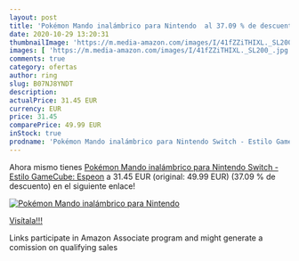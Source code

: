```yaml
---
layout: post
title: 'Pokémon Mando inalámbrico para Nintendo  al 37.09 % de descuento'
date: 2020-10-29 13:20:31
thumbnailImage: 'https://m.media-amazon.com/images/I/41fZZiTHIXL._SL200_.jpg'
images: [ 'https://m.media-amazon.com/images/I/41fZZiTHIXL._SL200_.jpg' ]
comments: true
category: ofertas
author: ring
slug: B07NJ8YNDT
description:
actualPrice: 31.45 EUR
currency: EUR
price: 31.45
comparePrice: 49.99 EUR
inStock: true
prodname: 'Pokémon Mando inalámbrico para Nintendo Switch - Estilo GameCube: Espeon'
---
```


Ahora mismo tienes [Pokémon Mando inalámbrico para Nintendo Switch - Estilo GameCube: Espeon](https://www.amazon.es/dp/B07NJ8YNDT/?tag=tolees-21) a 31.45 EUR (original: 49.99 EUR) (37.09 %  de descuento) en el siguiente enlace!

[![Pokémon Mando inalámbrico para Nintendo ](https://m.media-amazon.com/images/I/41fZZiTHIXL._SL200_.jpg)](https://www.amazon.es/dp/B07NJ8YNDT/?tag=tolees-21)

[Visítala!!!](https://www.amazon.es/dp/B07NJ8YNDT/?tag=tolees-21)

Links participate in Amazon Associate program and might generate a comission on qualifying sales
